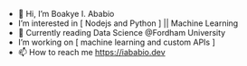 - 👋 Hi, I’m Boakye I. Ababio
-    I’m interested in [ Nodejs and Python ] || Machine Learning
- 🌱 Currently reading Data Science @Fordham University
-    I’m working on [ machine learning and custom APIs ] 
- 📫 How to reach me https://iababio.dev

<!---
melch-inno/melch-inno is a ✨ special ✨ repository because its `README.md` (this file) appears on your GitHub profile.
You can click the Preview link to take a look at your changes.
--->

